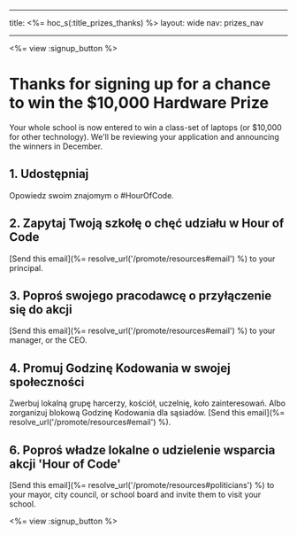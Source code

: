 * * *

title: <%= hoc_s(:title_prizes_thanks) %> layout: wide nav: prizes_nav

* * *

<%= view :signup_button %>

# Thanks for signing up for a chance to win the $10,000 Hardware Prize

Your whole school is now entered to win a class-set of laptops (or $10,000 for other technology). We'll be reviewing your application and announcing the winners in December.

## 1. Udostępniaj

Opowiedz swoim znajomym o #HourOfCode.

## 2. Zapytaj Twoją szkołę o chęć udziału w Hour of Code

[Send this email](%= resolve_url('/promote/resources#email') %) to your principal.

## 3. Poproś swojego pracodawcę o przyłączenie się do akcji

[Send this email](%= resolve_url('/promote/resources#email') %) to your manager, or the CEO.

## 4. Promuj Godzinę Kodowania w swojej społeczności

Zwerbuj lokalną grupę harcerzy, kościół, uczelnię, koło zainteresowań. Albo zorganizuj blokową Godzinę Kodowania dla sąsiadów. [Send this email](%= resolve_url('/promote/resources#email') %).

## 6. Poproś władze lokalne o udzielenie wsparcia akcji 'Hour of Code'

[Send this email](%= resolve_url('/promote/resources#politicians') %) to your mayor, city council, or school board and invite them to visit your school.

<%= view :signup_button %>